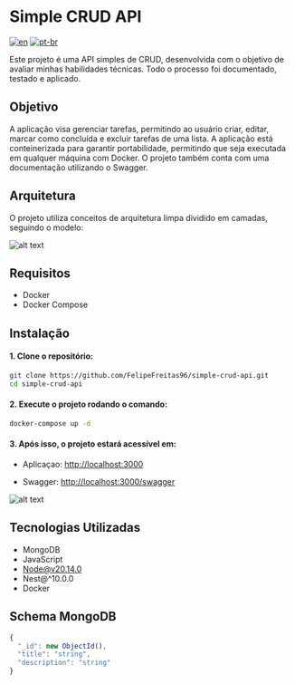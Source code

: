 # Simple CRUD API

[![en](https://img.shields.io/badge/lang-en-red.svg)](https://github.com/felipefreitas96/simple-crud-api/blob/master/README-EN.md)
[![pt-br](https://img.shields.io/badge/lang-pt--br-green.svg)](https://github.com/felipefreitas96/simple-crud-api/blob/master/README.md)

Este projeto é uma API simples de CRUD, desenvolvida com o objetivo de avaliar minhas habilidades técnicas. Todo o processo foi documentado, testado e aplicado.

## Objetivo

A aplicação visa gerenciar tarefas, permitindo ao usuário criar, editar, marcar como concluída e excluir tarefas de uma lista. A aplicação está conteinerizada para garantir portabilidade, permitindo que seja executada em qualquer máquina com Docker. O projeto também conta com uma documentação utilizando o Swagger.

## Arquitetura

O projeto utiliza conceitos de arquitetura limpa dividido em camadas, seguindo o modelo:

![alt text](https://blog.cleancoder.com/uncle-bob/images/2012-08-13-the-clean-architecture/CleanArchitecture.jpg)

## Requisitos

- Docker
- Docker Compose

## Instalação

#### 1. Clone o repositório:

```sh
git clone https://github.com/FelipeFreitas96/simple-crud-api.git
cd simple-crud-api
```

#### 2. Execute o projeto rodando o comando:
```sh
docker-compose up -d
```

#### 3. Após isso, o projeto estará acessível em:

- Aplicaçao: [http://localhost:3000](http://localhost:3000)

- Swagger: [http://localhost:3000/swagger](http://localhost:3000/swagger)

![alt text](https://i.imgur.com/MJwzKvl.png)

## Tecnologias Utilizadas

- MongoDB
- JavaScript
- Node@v20.14.0
- Nest@^10.0.0
- Docker

## Schema MongoDB

```js
{
  "_id": new ObjectId(),
  "title": "string",
  "description": "string"
}
```